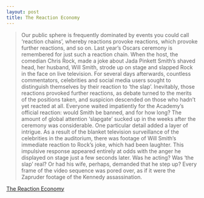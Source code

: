 ```yaml
---
layout: post
title: The Reaction Economy
---
```


> Our public sphere is frequently dominated by events you could call ‘reaction chains’, whereby reactions provoke reactions, which provoke further reactions, and so on. Last year’s Oscars ceremony is remembered for just such a reaction chain. When the host, the comedian Chris Rock, made a joke about Jada Pinkett Smith’s shaved head, her husband, Will Smith, strode up on stage and slapped Rock in the face on live television. For several days afterwards, countless commentators, celebrities and social media users sought to distinguish themselves by their reaction to ‘the slap’. Inevitably, those reactions provoked further reactions, as debate turned to the merits of the positions taken, and suspicion descended on those who hadn’t yet reacted at all. Everyone waited impatiently for the Academy’s official reaction: would Smith be banned, and for how long? The amount of global attention ‘slapgate’ sucked up in the weeks after the ceremony was considerable. One particular detail added a layer of intrigue. As a result of the blanket television surveillance of the celebrities in the auditorium, there was footage of Will Smith’s immediate reaction to Rock’s joke, which had been laughter. This impulsive response appeared entirely at odds with the anger he displayed on stage just a few seconds later. Was he acting? Was ‘the slap’ real? Or had his wife, perhaps, demanded that he step up? Every frame of the video sequence was pored over, as if it were the Zapruder footage of the Kennedy assassination.

[The Reaction Economy](https://www.lrb.co.uk/the-paper/v45/n05/william-davies/the-reaction-economy)
